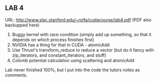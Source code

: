 ## LAB 4 ##
URL: http://www.slac.stanford.edu/~rolfa/cudacourse/lab4.pdf (PDF also backupped here)
1. Buggy kernel with race condition (simply add up something, so that it depends on which process finishes first)
2. NVIDIA has a thing for that in CUDA - atomicAdd
3. Use Thrust's transform_reduce to reduce a vector (but do it fancy with zip_iterators, and constant_iterators, and stuff)
4. Colomb potential calculation using scattering and atomicAdd

Lab never finished 100%, but I put into the code the tutors notes as comments.